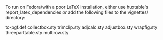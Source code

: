 To run on Fedora/with a poor LaTeX installation, either use huxtable's report_latex_dependencies *or* add the following files to the vignettes/ directory:

tc-pgf.def
collectbox.sty
trimclip.sty
adjcalc.sty
adjustbox.sty
wrapfig.sty
threeparttable.sty
multirow.sty

